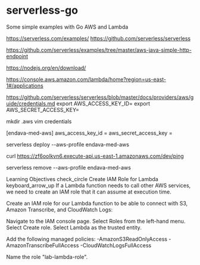 # serverless-go
Some simple examples with Go AWS and Lambda



https://serverless.com/examples/
https://github.com/serverless/serverless


https://github.com/serverless/examples/tree/master/aws-java-simple-http-endpoint

https://nodejs.org/en/download/

https://console.aws.amazon.com/lambda/home?region=us-east-1#/applications

https://github.com/serverless/serverless/blob/master/docs/providers/aws/guide/credentials.md
export AWS_ACCESS_KEY_ID=<your-key-here>
export AWS_SECRET_ACCESS_KEY=<your-secret-key-here>

mkdir .aws
vim credentials

[endava-med-aws]
aws_access_key_id = <your-key-here>
aws_secret_access_key = <your-secret-key-here>

serverless deploy --aws-profile endava-med-aws

curl https://zf6oolkvn6.execute-api.us-east-1.amazonaws.com/dev/ping

serverless remove --aws-profile endava-med-aws


Learning Objectives
check_circle
Create IAM Role for Lambda
keyboard_arrow_up
If a Lambda function needs to call other AWS services, we need to create an IAM role that it can assume at execution time.

Create an IAM role for our Lambda function to be able to connect with S3, Amazon Transcribe, and CloudWatch Logs:

Navigate to the IAM console page.
Select Roles from the left-hand menu.
Select Create role.
Select Lambda as the trusted entity.

Add the following managed policies:
-AmazonS3ReadOnlyAccess
-AmazonTranscribeFullAccess
-CloudWatchLogsFullAccess

Name the role "lab-lambda-role".
